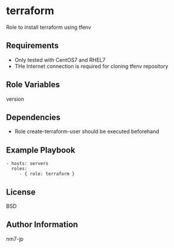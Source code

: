terraform
=========

Role to install terraform using tfenv

Requirements
------------

- Only tested with CentOS7 and RHEL7
- THe Internet connection is required for cloning tfenv repository

Role Variables
--------------

version

Dependencies
------------

- Role create-terraform-user should be executed beforehand

Example Playbook
----------------

    - hosts: servers
      roles:
         - { role: terraform }

License
-------

BSD

Author Information
------------------

nm7-jp

